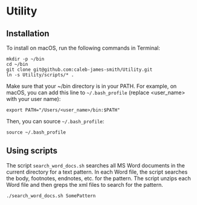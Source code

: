 # Utility

## Installation

To install on macOS, run the following commands in Terminal:
```
mkdir -p ~/bin
cd ~/bin
git clone git@github.com:caleb-james-smith/Utility.git
ln -s Utility/scripts/* .
```

Make sure that your ~/bin directory is in your PATH.
For example, on macOS, you can add this line to `~/.bash_profile` (replace <user_name> with your user name):
```
export PATH="/Users/<user_name>/bin:$PATH"
```
Then, you can source `~/.bash_profile`:
```
source ~/.bash_profile
```

## Using scripts

The script `search_word_docs.sh` searches all MS Word documents in the current directory for a text pattern. 
In each Word file, the script searches the body, footnotes, endnotes, etc. for the pattern.
The script unzips each Word file and then greps the xml files to search for the pattern.
```
./search_word_docs.sh SomePattern
```

